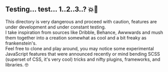 ## Testing... test... 1..2..3..? 💥👻

This directory is very dangerous and proceed with caution, features are under development and under constant testing.  
I take inspiration from sources like Dribble, Behance, Awwwards and mush them together into a creation somewhat as cool and a bit freaky as frankenstein's.  
Feel free to clone and play around, you may notice some experimental JavaScript features that were announced recently or mind bending SCSS (superset of CSS, it's very cool) tricks and nifty plugins, frameworks, and libraries. 🤓
